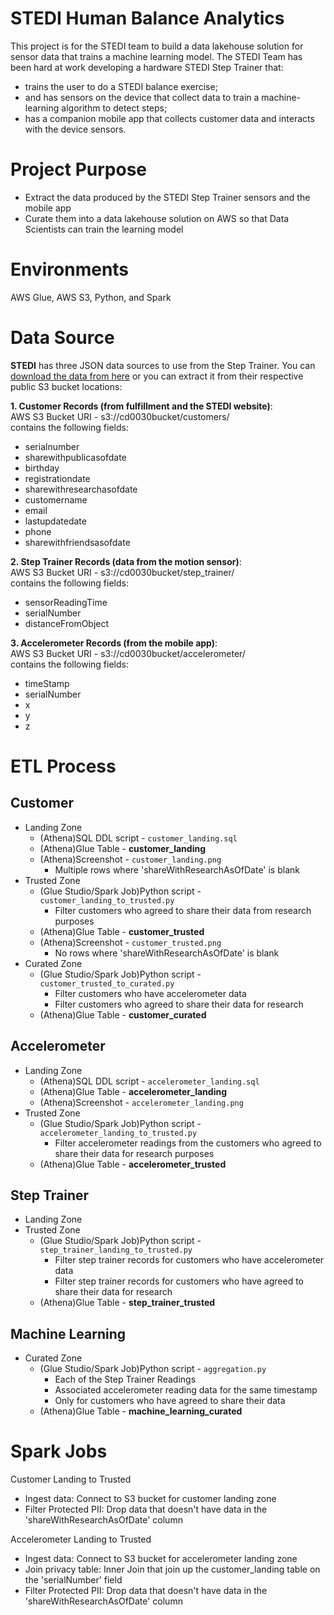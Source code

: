 # STEDI Human Balance Analytics
This project is for the STEDI team to build a data lakehouse solution for sensor data that trains a machine learning model.
The STEDI Team has been hard at work developing a hardware STEDI Step Trainer that:
- trains the user to do a STEDI balance exercise;
- and has sensors on the device that collect data to train a machine-learning algorithm to detect steps;
- has a companion mobile app that collects customer data and interacts with the device sensors.
# Project Purpose
- Extract the data produced by the STEDI Step Trainer sensors and the mobile app
- Curate them into a data lakehouse solution on AWS so that Data Scientists can train the learning model
# Environments
AWS Glue, AWS S3, Python, and Spark
# Data Source
**STEDI** has three JSON data sources to use from the Step Trainer. You can [download the data from here](https://video.udacity-data.com/topher/2022/June/62be2ed5_stedihumanbalanceanalyticsdata/stedihumanbalanceanalyticsdata.zip) or you can extract it from their respective public S3 bucket locations:

**1. Customer Records (from fulfillment and the STEDI website)**:
<br>AWS S3 Bucket URI - s3://cd0030bucket/customers/
<br>contains the following fields:
- serialnumber
- sharewithpublicasofdate
- birthday
- registrationdate
- sharewithresearchasofdate
- customername
- email
- lastupdatedate
- phone
- sharewithfriendsasofdate

**2. Step Trainer Records (data from the motion sensor)**:
<br>AWS S3 Bucket URI - s3://cd0030bucket/step_trainer/
<br>contains the following fields:
- sensorReadingTime
- serialNumber
- distanceFromObject

**3. Accelerometer Records (from the mobile app)**:
<br>AWS S3 Bucket URI - s3://cd0030bucket/accelerometer/
<br>contains the following fields:
- timeStamp
- serialNumber
- x
- y
- z

# ETL Process
## Customer
- Landing Zone
  - (Athena)SQL DDL script - `customer_landing.sql`
  - (Athena)Glue Table - **customer_landing**
  - (Athena)Screenshot - `customer_landing.png`
    - Multiple rows where 'shareWithResearchAsOfDate' is blank
- Trusted Zone
  - (Glue Studio/Spark Job)Python script - `customer_landing_to_trusted.py`
    - Filter customers who agreed to share their data from research purposes
  - (Athena)Glue Table - **customer_trusted**
  - (Athena)Screenshot - `customer_trusted.png`
    - No rows where 'shareWithResearchAsOfDate' is blank
- Curated Zone
  - (Glue Studio/Spark Job)Python script - `customer_trusted_to_curated.py`
    - Filter customers who have accelerometer data
    - Filter customers who agreed to share their data for research
  - (Athena)Glue Table - **customer_curated**
## Accelerometer
- Landing Zone
  - (Athena)SQL DDL script - `accelerometer_landing.sql`
  - (Athena)Glue Table - **accelerometer_landing**
  - (Athena)Screenshot - `accelerometer_landing.png`
- Trusted Zone
  - (Glue Studio/Spark Job)Python script - `accelerometer_landing_to_trusted.py`
    - Filter accelerometer readings from the customers who agreed to share their data for research purposes
  - (Athena)Glue Table - **accelerometer_trusted**
## Step Trainer
- Landing Zone
- Trusted Zone
  - (Glue Studio/Spark Job)Python script - `step_trainer_landing_to_trusted.py`
    - Filter step trainer records for customers who have accelerometer data
    - Filter step trainer records for customers who have agreed to share their data for research
  - (Athena)Glue Table - **step_trainer_trusted**
## Machine Learning
- Curated Zone
  - (Glue Studio/Spark Job)Python script - `aggregation.py`
    - Each of the Step Trainer Readings
    - Associated accelerometer reading data for the same timestamp
    - Only for customers who have agreed to share their data
  - (Athena)Glue Table - **machine_learning_curated**

# Spark Jobs
Customer Landing to Trusted
- Ingest data: Connect to S3 bucket for customer landing zone
- Filter Protected PII: Drop data that doesn't have data in the 'shareWithResearchAsOfDate' column

Accelerometer Landing to Trusted
- Ingest data: Connect to S3 bucket for accelerometer landing zone
- Join privacy table: Inner Join that join up the customer_landing table on the 'serialNumber' field
- Filter Protected PII: Drop data that doesn't have data in the 'shareWithResearchAsOfDate' column
